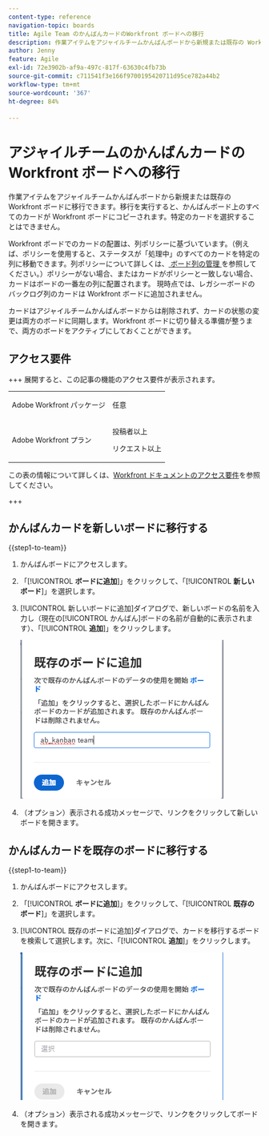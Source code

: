 ```yaml
---
content-type: reference
navigation-topic: boards
title: Agile Team のかんばんカードのWorkfront ボードへの移行
description: 作業アイテムをアジャイルチームかんばんボードから新規または既存の Workfront ボードに移行できます。
author: Jenny
feature: Agile
exl-id: 72e3902b-af9a-497c-817f-63630c4fb73b
source-git-commit: c711541f3e166f9700195420711d95ce782a44b2
workflow-type: tm+mt
source-wordcount: '367'
ht-degree: 84%

---
```


# アジャイルチームのかんばんカードの Workfront ボードへの移行

作業アイテムをアジャイルチームかんばんボードから新規または既存の Workfront ボードに移行できます。移行を実行すると、かんばんボード上のすべてのカードが Workfront ボードにコピーされます。特定のカードを選択することはできません。

Workfront ボードでのカードの配置は、列ポリシーに基づいています。（例えば、ポリシーを使用すると、ステータスが「処理中」のすべてのカードを特定の列に移動できます。列ポリシーについて詳しくは、[ ボード列の管理 ](/help/quicksilver/agile/get-started-with-boards/manage-board-columns.md) を参照してください。）ポリシーがない場合、またはカードがポリシーと一致しない場合、カードはボードの一番左の列に配置されます。 現時点では、レガシーボードのバックログ列のカードは Workfront ボードに追加されません。

カードはアジャイルチームかんばんボードからは削除されず、カードの状態の変更は両方のボードに同期します。Workfront ボードに切り替える準備が整うまで、両方のボードをアクティブにしておくことができます。

## アクセス要件

+++ 展開すると、この記事の機能のアクセス要件が表示されます。

<table style="table-layout:auto"> 
 <col> 
 <col> 
 <tbody> 
  <tr> 
   <td role="rowheader">Adobe Workfront パッケージ</td> 
   <td> <p>任意</p> </td> 
  </tr> 
  <tr> 
   <td role="rowheader">Adobe Workfront プラン</td> 
   <td> 
   <p>投稿者以上</p> 
   <p>リクエスト以上</p>
   </td> 
  </tr> 
 </tbody> 
</table>

この表の情報について詳しくは、[Workfront ドキュメントのアクセス要件](/help/quicksilver/administration-and-setup/add-users/access-levels-and-object-permissions/access-level-requirements-in-documentation.md)を参照してください。

+++

## かんばんカードを新しいボードに移行する

{{step1-to-team}}

1. かんばんボードにアクセスします。
1. 「[!UICONTROL **ボードに追加**]」をクリックして、「[!UICONTROL **新しいボード**]」を選択します。
1. [!UICONTROL 新しいボードに追加]ダイアログで、新しいボードの名前を入力し（現在の[!UICONTROL かんばん]ボードの名前が自動的に表示されます）、「[!UICONTROL **追加**]」をクリックします。

   ![新しいボードにかんばんカードを追加](assets/add-kanban-cards-to-new-board-dialog.png)

1. （オプション）表示される成功メッセージで、リンクをクリックして新しいボードを開きます。

## かんばんカードを既存のボードに移行する

{{step1-to-team}}

1. かんばんボードにアクセスします。
1. 「[!UICONTROL **ボードに追加**]」をクリックして、「[!UICONTROL **既存のボード**]」を選択します。
1. [!UICONTROL 既存のボードに追加]ダイアログで、カードを移行するボードを検索して選択します。次に、「[!UICONTROL **追加**]」をクリックします。

   ![かんばんカードを既存のボードに追加](assets/add-kanban-cards-to-existing-board-dialog.png)

1. （オプション）表示される成功メッセージで、リンクをクリックしてボードを開きます。
